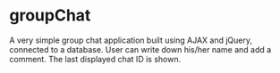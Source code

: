 # groupChat

A very simple group chat application built using AJAX and jQuery, connected to a database. User can write down his/her name and add a comment. The last displayed chat ID is shown. 
